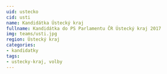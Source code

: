 ```yaml
---
uid: ustecko
cid: usti
name: Kandidátka Ústecký kraj
fullname: Kandidátka do PS Parlamentu ČR Ústecký kraj 2017
img: teams/usti.jpg
region: Ústecký kraj
categories:
- kandidatky
tags:
- ustecky-kraj, volby
---
```

